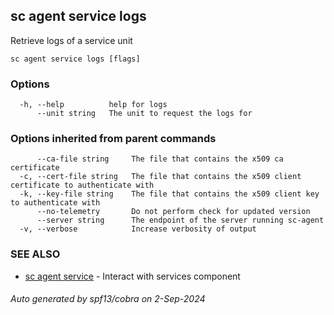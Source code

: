 ## sc agent service logs

Retrieve logs of a service unit

```
sc agent service logs [flags]
```

### Options

```
  -h, --help          help for logs
      --unit string   The unit to request the logs for
```

### Options inherited from parent commands

```
      --ca-file string     The file that contains the x509 ca certificate
  -c, --cert-file string   The file that contains the x509 client certificate to authenticate with
  -k, --key-file string    The file that contains the x509 client key to authenticate with
      --no-telemetry       Do not perform check for updated version
      --server string      The endpoint of the server running sc-agent
  -v, --verbose            Increase verbosity of output
```

### SEE ALSO

* [sc agent service](sc_agent_service.md)	 - Interact with services component

###### Auto generated by spf13/cobra on 2-Sep-2024
